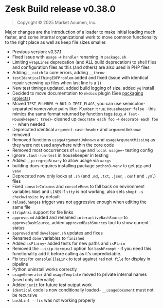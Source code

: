 # Zesk Build release v0.38.0

> Copyright &copy; 2025 Market Acumen, Inc.

Major changes are the introduction of a loader to make initial loading much faster, and some internal organizational
work to move common functionality to the right place as well as keep file sizes smaller.

- Previous version: v0.37.1
- Fixed issue with `usage` -> `handler` renaming in `package.sh`
- Limiting `wrapLines` deprecation (and ALL build deprecation) to shell files and configuration files as this (and
  others) are also used in PHP files
- Adding `__catch` to core errors, adding `__throw`
- `testIdenticalThingEOFProblem` added and fixed (issue with identical repair screwing up files when last line is a `}`)
- New test timings updated, added build logging of size, added `yq` install
- Decided to move documentation to `mkdocs`
  plugin (See [packaging projects](https://packaging.python.org/en/latest/tutorials/packaging-projects/))
- Moved `TEST_PLUMBER` -> `BUILD_TEST_FLAGS`, you can use semicolon-separated name/value pairs like:
  `Plumber:true;Housekeeper:false` - this mimics the same format returned by function tags (e.g.
  `# Test-Housekeeper: true`)- cleaned up `decorate each foo` -> `decorate each foo --` when needed
- Deprecated identical `argument-case-header` and `argumentUnknown` removed
- Removed functions `usageArgumentUnknown` and `usageArgumentMissing` as they were not used anywhere within the core
  code
- Removed most occurrences of `usage` and `local usage=`- testing config
- ignore `.last-run-test` in housekeeper in testing
- Added `__pcregrepBinary` to allow usage via `xargs`
- building docs requires installing package `python3-venv` to get `pip` and `venv`
- Deprecated now only looks at `.sh` (and `.md`, `.txt`, `.json`, `.conf` and `.yml`) files
- Fixed `consoleColumns` and `consoleRows` to fall back on environment variables `ROWS` and `LINES` if `stty` is not
  working, also sets `shopt -s checkwinsize` by default
- `reloadChanges` trigger was not aggressive enough when editing the same file
- `stripAnsi` support for file links
- `approve.md` added and renamed `interactiveBashSource` to `approveBashSource`, added `approvedBashSources` tool to
  show current status
- `approved` and `developer.sh` updates and fixes
- Renamed `done` variables to `finished`
- Added `isPlainy`- added tests for new paths and `isPlain`
- Removed the `--skip-terminal` option for `bashPrompt` - if you need this functionality add it before calling as it's
  unpredictable.
- Fix test for `consoleFileLink` to test against `red` not` file` for display in pipeline
- Python uninstall works correctly
- `usageGenerator` and `usageTemplate` moved to private internal names (used only internally)
- Added `junit` for future test output work
- `identical` code is now conditionally loaded- `__usageDocument` must not be recursive
- `bashLint --fix` was not working properly
